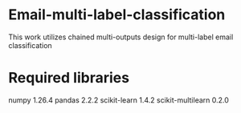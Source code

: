 # Email-multi-label-classification
This work utilizes chained multi-outputs design for multi-label email classification

# Required libraries
numpy 1.26.4
pandas 2.2.2
scikit-learn 1.4.2
scikit-multilearn 0.2.0
